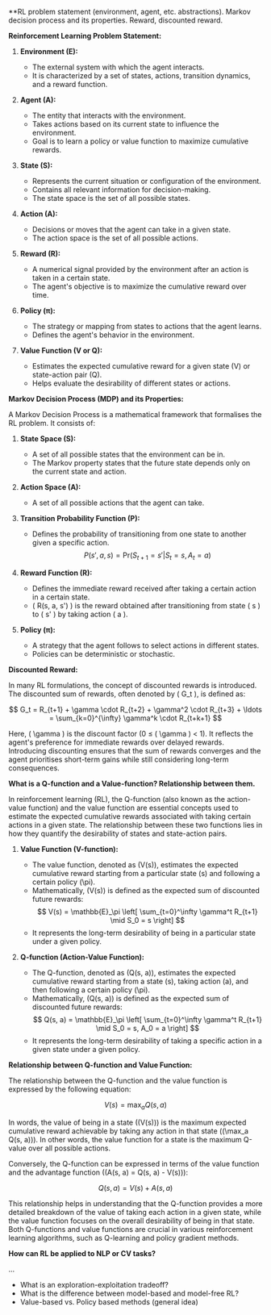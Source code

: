  **RL problem statement (environment, agent, etc. abstraсtions). Markov decision process and its properties. Reward, discounted reward.
 
**Reinforcement Learning Problem Statement:**

1. **Environment (E):**
   - The external system with which the agent interacts.
   - It is characterized by a set of states, actions, transition dynamics, and a reward function.

2. **Agent (A):**
   - The entity that interacts with the environment.
   - Takes actions based on its current state to influence the environment.
   - Goal is to learn a policy or value function to maximize cumulative rewards.

3. **State (S):**
   - Represents the current situation or configuration of the environment.
   - Contains all relevant information for decision-making.
   - The state space is the set of all possible states.

4. **Action (A):**
   - Decisions or moves that the agent can take in a given state.
   - The action space is the set of all possible actions.

5. **Reward (R):**
   - A numerical signal provided by the environment after an action is taken in a certain state.
   - The agent's objective is to maximize the cumulative reward over time.

6. **Policy (π):**
   - The strategy or mapping from states to actions that the agent learns.
   - Defines the agent's behavior in the environment.

7. **Value Function (V or Q):**
   - Estimates the expected cumulative reward for a given state (V) or state-action pair (Q).
   - Helps evaluate the desirability of different states or actions.

**Markov Decision Process (MDP) and its Properties:**

A Markov Decision Process is a mathematical framework that formalises the RL problem. It consists of:

1. **State Space (S):**
   - A set of all possible states that the environment can be in.
   - The Markov property states that the future state depends only on the current state and action.

2. **Action Space (A):**
   - A set of all possible actions that the agent can take.

3. **Transition Probability Function (P):**
   - Defines the probability of transitioning from one state to another given a specific action.
   $$ P(s', a, s) = \text{Pr}(S_{t+1} = s' | S_t = s, A_t = a) $$

4. **Reward Function (R):**
   - Defines the immediate reward received after taking a certain action in a certain state.
   - \( R(s, a, s') \) is the reward obtained after transitioning from state \( s \) to \( s' \) by taking action \( a \).

5. **Policy (π):**
   - A strategy that the agent follows to select actions in different states.
   - Policies can be deterministic or stochastic.

**Discounted Reward:**

In many RL formulations, the concept of discounted rewards is introduced. The discounted sum of rewards, often denoted by \( G_t \), is defined as:

$$ G_t = R_{t+1} + \gamma \cdot R_{t+2} + \gamma^2 \cdot R_{t+3} + \ldots = \sum_{k=0}^{\infty} \gamma^k \cdot R_{t+k+1} $$

Here, \( \gamma \) is the discount factor (0 ≤ \( \gamma \) < 1). It reflects the agent's preference for immediate rewards over delayed rewards. Introducing discounting ensures that the sum of rewards converges and the agent prioritises short-term gains while still considering long-term consequences.

<b>What is a Q-function and a Value-function? Relationship between them.  </b>

In reinforcement learning (RL), the Q-function (also known as the action-value function) and the value function are essential concepts used to estimate the expected cumulative rewards associated with taking certain actions in a given state. The relationship between these two functions lies in how they quantify the desirability of states and state-action pairs.

1. **Value Function (V-function):**
   - The value function, denoted as \(V(s)\), estimates the expected cumulative reward starting from a particular state \(s\) and following a certain policy \(\pi\).
   - Mathematically, \(V(s)\) is defined as the expected sum of discounted future rewards:
$$ V(s) = \mathbb{E}_\pi \left[ \sum_{t=0}^\infty \gamma^t R_{t+1} \mid S_0 = s \right] $$
   - It represents the long-term desirability of being in a particular state under a given policy.

2. **Q-function (Action-Value Function):**
   - The Q-function, denoted as \(Q(s, a)\), estimates the expected cumulative reward starting from a state \(s\), taking action \(a\), and then following a certain policy \(\pi\).
   - Mathematically, \(Q(s, a)\) is defined as the expected sum of discounted future rewards:
     $$ Q(s, a) = \mathbb{E}_\pi \left[ \sum_{t=0}^\infty \gamma^t R_{t+1} \mid S_0 = s, A_0 = a \right] $$
   - It represents the long-term desirability of taking a specific action in a given state under a given policy.

**Relationship between Q-function and Value Function:**

The relationship between the Q-function and the value function is expressed by the following equation:

$$ V(s) = \max_a Q(s, a) $$

In words, the value of being in a state (\(V(s)\)) is the maximum expected cumulative reward achievable by taking any action in that state (\(\max_a Q(s, a)\)). In other words, the value function for a state is the maximum Q-value over all possible actions.

Conversely, the Q-function can be expressed in terms of the value function and the advantage function (\(A(s, a) = Q(s, a) - V(s)\)):

$$ Q(s, a) = V(s) + A(s, a) $$

This relationship helps in understanding that the Q-function provides a more detailed breakdown of the value of taking each action in a given state, while the value function focuses on the overall desirability of being in that state. Both Q-functions and value functions are crucial in various reinforcement learning algorithms, such as Q-learning and policy gradient methods.


<b>How can RL be applied to NLP or CV tasks?  </b>

...

- What is an exploration-exploitation tradeoff?  
- What is the difference between model-based and model-free RL?  
- Value-based vs. Policy based methods (general idea) 